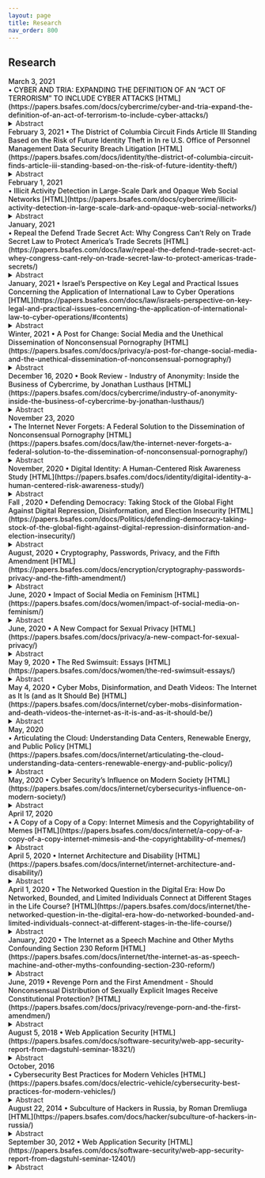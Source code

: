 ```yaml
---
layout: page
title: Research 
nav_order: 800 
---
```


## Research 
<div class="code-example dont-break-out" markdown="1" style="padding-top:0px;padding-bottom:0px">
<p style="font-weight:500; margin:0px" markdown="1">
March 3, 2021<br>
•  CYBER AND TRIA: EXPANDING THE DEFINITION OF AN “ACT OF TERRORISM” TO INCLUDE CYBER ATTACKS [HTML](https://papers.bsafes.com/docs/cybercrime/cyber-and-tria-expand-the-definition-of-an-act-of-terrorism-to-include-cyber-attacks/)
</p>
<details>
  <summary>Abstract</summary>
The 9/11 terrorist attacks brought on financial losses that caused insurers and Congress to reevaluate how the United States approaches terrorism risk coverage. Congress quelled concerns of insurers evading coverage of future terrorist attacks by enacting the Terrorism Risk Insurance Act in 2002. This Note considers the difficulties presented by the out-of-date language employed by Congress in 2002 and proposes amendments so that the Act more clearly covers acts of cyberterrorism, which are ever-growing in their destructive potential.
</details>
</div>

<div class="code-example dont-break-out" markdown="1" style="padding-top:0px;padding-bottom:0px">
<p style="font-weight:500; margin:0px" markdown="1">
February 3, 2021  
• The District of Columbia Circuit Finds Article III Standing Based on the Risk of Future Identity Theft in In re U.S. Office of Personnel Management Data Security Breach Litigation [HTML](https://papers.bsafes.com/docs/identity/the-district-of-columbia-circuit-finds-article-iii-standing-based-on-the-risk-of-future-identity-theft/)
</p>
<details>
  <summary>Abstract</summary>
The effects of identity theft can haunt data breach victims for years. Some victims report the need to constantly shut down fraudulent accounts. Likewise, some report countless fraudulent inquiries on their credit reports. Some victims even report fraudulent tax returns filed in their names. Many consumers believe there is not much they can do to protect their data in the first place.
</details>
</div>

<div class="code-example dont-break-out" markdown="1" style="padding-top:0px;padding-bottom:0px">
<p style="font-weight:500; margin:0px" markdown="1">
February 1, 2021<br>
• Illicit Activity Detection in Large-Scale Dark and Opaque Web Social Networks [HTML](https://papers.bsafes.com/docs/cybercrime/illicit-activity-detection-in-large-scale-dark-and-opaque-web-social-networks/)
</p>
<details>
  <summary>Abstract</summary>
Many online chat applications live in a grey area between the legitimate web and the dark net. The Telegram network in particular can aid criminal activities. Telegram hosts “chats” which consist of varied conversations and advertisements. These chats take place among automated “bots” and human users. Classifying legitimate activity from illegitimate activity can aid law enforcement in finding criminals. Social network analysis of Telegram chats presents a difficult problem. Users can change their username or create new accounts. Users involved in criminal activity often do this to obscure their identity. This makes establishing the unique identity behind a given username challenging. Thus we explored classifying users from their language usage in their chat messages.
</details>
</div>

<div class="code-example dont-break-out" markdown="1" style="padding-top:0px;padding-bottom:0px">
<p style="font-weight:500; margin:0px" markdown="1">
January, 2021<br>
• Repeal the Defend Trade Secret Act: Why Congress Can’t Rely on Trade Secret Law to Protect America’s Trade Secrets [HTML](https://papers.bsafes.com/docs/law/repeal-the-defend-trade-secret-act-whey-congress-cant-rely-on-trade-secret-law-to-protect-americas-trade-secrets/)
</p>
<details>
  <summary>Abstract</summary>
“[T]here are only ‘two categories’ of companies affected by trade secret theft — ‘[T]hose [sic] that know they’ve been compromised and those that don’t know yet.’”  Whether you imagine a cyber thief subverting a company’s network defenses or an employee selling secret information to a competitor, trade secret theft is a real threat. The epidemic has ballooned to such proportions- $600 billion –that combatting trade secret theft enjoys bipartisan congressional support. Despite Congress’s best efforts, there is no evidence the bleeding has slowed, much less stopped.
</details>
</div>

<div class="code-example dont-break-out" markdown="1" style="padding-top:0px;padding-bottom:0px">
<p style="font-weight:500; margin:0px" markdown="1">
January, 2021  
• Israel’s Perspective on Key Legal and Practical Issues Concerning the Application of International Law to Cyber Operations [HTML](https://papers.bsafes.com/docs/law/israels-perspective-on-key-legal-and-practical-issues-concerning-the-application-of-international-law-to-cyber-operations/#contents)
</p>
<details>
  <summary>Abstract</summary>
I would like to present, here today, Israel’s perspective on key aspects of the application of international law in connection with cyber operations, with a particular emphasis on issues related to the use of force and armed conflicts.
</details>
</div>

<div class="code-example dont-break-out" markdown="1" style="padding-top:0px;padding-bottom:0px">
<p style="font-weight:500; margin:0px" markdown="1">
Winter, 2021   
• A Post for Change: Social Media and the Unethical Dissemination of Nonconsensual Pornography [HTML](https://papers.bsafes.com/docs/privacy/a-post-for-change-social-media-and-the-unethical-dissemination-of-nonconsensual-pornography/)
</p>
<details>
  <summary>Abstract</summary>
In today’s world, where instant gratification is king and the majority craves being shocked and awed, stories that exploit the personal endeavors and escapades of our peers and superiors reign supreme. Of particular interest are those relating to sex; whether it’s the kinks of a congressman, the intimacies of an idol, or the extramarital affair of a neighbor, people love the nitty-gritty and no one is safe from the dissemination of these exceedingly private details. This includes the distribution of intimate photos and videos taken with or without the consent of the individual depicted.
</details>
</div>

<div class="code-example dont-break-out" markdown="1" style="padding-top:0px;padding-bottom:0px">
<p style="font-weight:500; margin:0px" markdown="1">
December 16, 2020  
• Book Review - Industry of Anonymity: Inside the Business of Cybercrime, by Jonathan Lusthaus [HTML](https://papers.bsafes.com/docs/cybercrime/industry-of-anonymity-inside-the-business-of-cybercrime-by-jonathan-lusthaus/)
</p>
<details>
  <summary>Abstract</summary>
In Industry of Anonymity: Inside the Business of Cybercrime, Jonathan Lusthaus attempts to demystify the increasingly sophisticated business of cybercrime and examine how it has matured into a large, profit-driven industry. Through interviews with hundreds of subjects involved in the cybercrime industry in varying capacities, Lusthaus has sought to draw a map that, by showing how seemingly disparate elements in the industry relate to one another, can better explain how the cybercrime industry functions. In particular, Lusthaus strives to produce a better understanding of the people behind cybercrime and the contexts in which they operate. By doing so, the book endeavors to lift the veil of anonymity that has historically hidden cybercrime offenders and their activities from public view.
</details>
</div>

<div class="code-example dont-break-out" markdown="1" style="padding-top:0px;padding-bottom:0px">
<p style="font-weight:500; margin:0px" markdown="1">
November 23, 2020<br> 
• The Internet Never Forgets: A Federal Solution to the Dissemination of Nonconsensual Pornography [HTML](https://papers.bsafes.com/docs/law/the-internet-never-forgets-a-federal-solution-to-the-dissemination-of-nonconsensual-pornography/)
</p>
<details>
  <summary>Abstract</summary>
As technology evolves, new outlets for interpersonal conflict and crime evolve with it. The law is notorious for its inability to keep pace with this evolution. This Comment focuses on one area that the law urgently needs to regulate—the dissemination of “revenge porn,” otherwise known as nonconsensual pornography. Currently, no federal law exists in the U.S. that criminalizes the dissemination of nonconsensual pornography. Most U.S. states have criminalized the offense, but with vastly different degrees of severity, resulting in legal inconsistencies and jurisdictional conflicts. This Comment proposes a federal solution to the dissemination of nonconsensual pornography that carefully balances the interests of victims with the variety of scenarios that may give rise to this crime.
</details>
</div>

<div class="code-example dont-break-out" markdown="1" style="padding-top:0px;padding-bottom:0px">
<p style="font-weight:500; margin:0px" markdown="1">
November, 2020  
• Digital Identity: A Human-Centered Risk Awareness Study [HTML](https://papers.bsafes.com/docs/identity/digital-identity-a-human-centered-risk-awareness-study/)
</p>
<details>
  <summary>Abstract</summary>
Cybersecurity threats and compromises have been at the epicenter of media attention; their risk and effect on people’s digital identity is something not to be taken lightly. Though cyber threats have affected a great number of people in all age groups, this study focuses on 55 to 75-year-olds, as this age group is close to retirement or already retired. Therefore, a notable compromise impacting their digital identity can have a major impact on their life.
</details>
</div>

<div class="code-example dont-break-out" markdown="1" style="padding-top:0px;padding-bottom:0px">
<p style="font-weight:500; margin:0px" markdown="1">
Fall , 2020  
• Defending Democracy: Taking Stock of the Global Fight Against Digital Repression, Disinformation, and Election Insecurity [HTML](https://papers.bsafes.com/docs/Politics/defending-democracy-taking-stock-of-the-global-fight-against-digital-repression-disinformation-and-election-insecurity/)
</p>
<details>
  <summary>Abstract</summary>
Amidst the regular drumbeat of reports about Russian attempts to undermine U.S. democratic institutions from Twitter bots to cyber-attacks on Congressional candidates, it is easy to forget that the problem of election security is not isolated to the United States and extends far beyond safeguarding insecure voting machines. Consider Australia, which has long been grappling with repeated Chinese attempts to interfere with its political system. Yet Australia has taken a distinct approach in how it has sought to protect its democratic institutions, including reclassifying its political parties as “critical infrastructure,” a step that the U.S. government has yet to take despite repeated breaches at both the Democratic and Republican National Committees.
</details>
</div>

<div class="code-example dont-break-out" markdown="1" style="padding-top:0px;padding-bottom:0px">
<p style="font-weight:500; margin:0px" markdown="1">
August, 2020   
• Cryptography, Passwords, Privacy, and the Fifth Amendment [HTML](https://papers.bsafes.com/docs/encryption/cryptography-passwords-privacy-and-the-fifth-amendment/)
</p>
<details>
  <summary>Abstract</summary>
Military-grade cryptography has been widely available at no cost for personal and commercial use since the early 1990s. Since the introduction of Pretty Good Privacy (PGP), more and more people encrypt files and devices, and we are now at the point where our smartphones are encrypted by default. While this ostensibly provides users with a high degree of privacy, compelling a user to provide a password has been interpreted by some courts as a violation of our Fifth Amendment protections, becoming an often insurmountable hurdle to law enforcement lawfully executing a search warrant. This paper will explore some of the issues around this complex legal and social issue, including the evolution in the use of digital cryptography and the evolving legal interpretations of privacy.
</details>
</div>


<div class="code-example dont-break-out" markdown="1" style="padding-top:0px;padding-bottom:0px">
<p style="font-weight:500; margin:0px" markdown="1">
June, 2020  
• Impact of Social Media on Feminism [HTML](https://papers.bsafes.com/docs/women/impact-of-social-media-on-feminism/)
</p>
<details>
  <summary>Abstract</summary>
“A feminist assessment of social media, then, is an exploration of how communities form and interact in social media spaces as well as if values expressed via these participatory cultures align or misalign with feminist ethical criteria. Digital social media invite participation based on the values of openness, collaboration, and networking, which in theory align with feminist values such as access, cooperation, and inclusion. However, the opportunities social media platforms afford are increasingly shaped by the business models and algorithms behind them, not to mention the material biases users bring with them” (Ott, 2018)
</details>
</div>

<div class="code-example dont-break-out" markdown="1" style="padding-top:0px;padding-bottom:0px">
<p style="font-weight:500; margin:0px" markdown="1">
June, 2020  
• A New Compact for Sexual Privacy [HTML](https://papers.bsafes.com/docs/privacy/a-new-compact-for-sexual-privacy/)
</p>
<details>
  <summary>Abstract</summary>
Intimate life is under constant surveillance. Firms track people’s periods, hot flashes, abortions, sexual assaults, sex toy use, sexual fantasies, and nude photos. Individuals hardly appreciate the extent of the monitoring, and even if they did, little can be done to curtail it. What is big business for firms is a big risk for individuals. The handling of intimate data undermines the values that sexual privacy secures—autonomy, dignity, intimacy, and equality. It can imperil people’s job, housing, insurance, and other crucial opportunities. More often, women and minorities shoulder a disproportionate amount of the burden.
</details>
</div>


<div class="code-example dont-break-out" markdown="1" style="padding-top:0px;padding-bottom:0px">
<p style="font-weight:500; margin:0px" markdown="1">
May 9, 2020  
• The Red Swimsuit: Essays [HTML](https://papers.bsafes.com/docs/women/the-red-swimsuit-essays/)
</p>
<details>
  <summary>Abstract</summary>
JACQUELINE KNIRNSCHILD: This thesis is a collection of creative non-fiction essays that offers a collage of ethnography, reportage and memoir. The Red Swimsuit blurs the lines between what is considered social science, journalism and art. These essays will become part of a booklength work of creative non-fiction that will explore what it’s like to grow up as a woman in a globalized world wrought with social media, hookup culture and cross-cultural interactions. The Red Swimsuit provides first-hand experience, reflexive narration, and reflection on life as a member of Generation Z, also known as iGen. (Under the direction of Beth Ann Fennelly)
</details>
</div>

<div class="code-example dont-break-out" markdown="1" style="padding-top:0px;padding-bottom:0px">
<p style="font-weight:500; margin:0px" markdown="1">
May 4, 2020  
• Cyber Mobs, Disinformation, and Death Videos: The Internet as It Is (and as It Should Be) [HTML](https://papers.bsafes.com/docs/internet/cyber-mobs-disinformation-and-death-videos-the-internet-as-it-is-and-as-it-should-be/)
</p>
<details>
  <summary>Abstract</summary>
Nick Drnaso’s1 graphic novel Sabrina provides a powerful snapshot of online norms. The picture is not pretty: A young woman goes missing. Her grief-stricken boyfriend cannot bear to stay in their home and escapes to a friend’s house. Her sister struggles with the pain of her loss. We learn that the woman’s neighbor, a misogynist loner, killed her and recorded the murder. Online, people clamor for the video.
</details>
</div>

<div class="code-example dont-break-out" markdown="1" style="padding-top:0px;padding-bottom:0px">
<p style="font-weight:500; margin:0px" markdown="1">
May, 2020<br>
• Articulating the Cloud: Understanding Data Centers, Renewable Energy, and Public Policy [HTML](https://papers.bsafes.com/docs/internet/articulating-the-cloud-understanding-data-centers-renewable-energy-and-public-policy/)
</p>
<details>
  <summary>Abstract</summary>
Experts urge that drastic steps must be taken to reduce carbon dioxide emissions as the ongoing climate crisis worsens. Amid this, it is also important to understand the relationships between media infrastructures and the finite resources they require. This thesis goes beyond arguing that data centers are inherently unsustainable media infrastructures that consumers rely on to access the Internet and cloud storage. Instead, this thesis focuses on Google as an industry leading company in the United States to assess how the company understands their role in the climate crisis, and how they define renewable energy and sustainability. To do so, this thesis used critical discourse analysis of Google’s public-facing documents, government documents, and related joint reports between external research organizations and Google related to their data centers. The findings revealed the company defines sustainability as a commitment and company value, and that they have an immense renewable energy portfolio through additional acquisitions measures. Ultimately, this thesis argues that Google discursively positions themselves as corporately benevolent and masks retroactive sustainability in the guise of activism while simultaneously firing activist employees, having fossil fuel industry clientele, and financially contributing to anti-climate change organizations. This thesis contributes to important conversations related to media infrastructure sustainability, in particular emphasizing the complex tensions and dynamics at work to make banal technologies possible. It is important for consumers to understand the limitations and items lacking in corporate discourse to advocate for a more sustainable future for everyone.
</details>
</div>

<div class="code-example dont-break-out" markdown="1" style="padding-top:0px;padding-bottom:0px">
<p style="font-weight:500; margin:0px" markdown="1">
May, 2020  
• Cyber Security’s Influence on Modern Society [HTML](https://papers.bsafes.com/docs/internet/cybersecuritys-influence-on-modern-society/)
</p>
<details>
  <summary>Abstract</summary>
The world of cyber security is evolving every day, and cyber-criminals are trying to take advantage of it to gain as much money and power as possible. As the Internet continues to grow, more people around the world join the Internet. The purpose of this is to see how much of an importance cyber security has and how cyber-criminals are able to utilize the cyberworld for their own personal gain. Research has been done on how the cyberworld got where it is today. Additionally, individual research has been done in an effort to learn how to hack. A hack lab has been created and a study has been done to see if it is possible to hack into a cell phone within one month without obtaining any knowledge prior to the start of the study.
</details>
</div>

<div class="code-example dont-break-out" markdown="1" style="padding-top:0px;padding-bottom:0px">
<p style="font-weight:500; margin:0px" markdown="1">
April 17, 2020<br>
• A Copy of a Copy of a Copy: Internet Mimesis and the Copyrightability of Memes [HTML](https://papers.bsafes.com/docs/internet/a-copy-of-a-copy-of-a-copy-internet-mimesis-and-the-copyrightability-of-memes/)
</p>
<details>
  <summary>Abstract</summary>
Memes have become a staple of Internet culture. They provide a crucial form of cultural interchange by allowing billions to communicate and commiserate about all facets of life through the sharing of amusing and relatable phenomena. However, many memes are created from copyrighted images, making it unclear whether their use constitutes copyright infringement actionable by the original copyright owners. This Note considers memes in the context of U.S. copyright law and proposes that memes could be protected against copyright infringement by the fair use doctrine, which excuses infringement if the would-be infringer’s use is socially desirable and aligned with the basic aims of copyright law. To illustrate this, this Note analyzes the “typical meme” through a thorough examination of the four statutory factors of fair use.
</details>
</div>


<div class="code-example dont-break-out" markdown="1" style="padding-top:0px;padding-bottom:0px">
<p style="font-weight:500; margin:0px" markdown="1">
April 5, 2020  
• Internet Architecture and Disability [HTML](https://papers.bsafes.com/docs/internet/internet-architecture-and-disability/)
</p>
<details>
  <summary>Abstract</summary>
The Internet is essential for education, employment, information, and cultural and democratic participation. For tens of millions of people with disabilities in the United States, barriers to accessing the Internet—including the visual presentation of information to people who are blind or visually impaired, the aural presentation of information to people who are deaf or hard of hearing, and the persistence of Internet technology, interfaces, and content without regard to prohibitive cognitive load for people with cognitive and intellectual disabilities—collectively pose one of the most significant civil rights issues of the information age. Yet disability law lacks a comprehensive theoretical approach for fully facilitating Internet accessibility. The prevailing doctrinal approach to Internet accessibility seeks to treat websites as metaphorical “places” subject to Title III of the Americans with Disabilities Act (ADA), which requires places of public accommodations to be accessible to people with disabilities. While this place-centric approach to Title III has succeeded to a significant degree in making websites accessible over the last two decades, large swaths of the Internet—more broadly construed to include Internet technologies beyond websites—remain inaccessible to millions of people with a variety of disabilities.
</details>
</div>

<div class="code-example dont-break-out" markdown="1" style="padding-top:0px;padding-bottom:0px">
<p style="font-weight:500; margin:0px" markdown="1">
April 1, 2020  
• The Networked Question in the Digital Era: How Do Networked, Bounded, and Limited Individuals Connect at Different Stages in the Life Course? [HTML](https://papers.bsafes.com/docs/internet/the-networked-question-in-the-digital-era-how-do-networked-bounded-and-limited-individuals-connect-at-different-stages-in-the-life-course/)
</p>
<details>
  <summary>Abstract</summary>
We used in-depth interviews with 101 participants in the East York section of Toronto, Canada to understand how digital media affects social connectivity in general–and networked individualism in particular–for people at different stages of the life course. Although people of all ages intertwined their use of digital media with their face-to-face interactions, younger adults used more types of digital media and more diversified personal networks. People in different age-groups conserved media, tending to stick with the digital media they learned to use in earlier life stages. Approximately one-third of the participants were Networked Individuals: In each age-group, they were the most actively using digital media to maintain ties and to develop new ones. Another one-third were Socially Bounded, who often actively used digital media but kept their connectivity within a smaller set of social groups. The remaining one-third, who were Socially Limited, were the least likely to use digital media. Younger adults were the most likely to be Networked Individuals, leading us to wonder if the percentage of the population who are Bounded or Limited will decline over time.
</details>
</div>


<div class="code-example dont-break-out" markdown="1" style="padding-top:0px;padding-bottom:0px">
<p style="font-weight:500; margin:0px" markdown="1">
January, 2020  
• The Internet as a Speech Machine and Other Myths Confounding Section 230 Reform [HTML](https://papers.bsafes.com/docs/internet/the-internet-as-as-speech-machine-and-other-myths-confounding-section-230-reform/)
</p>
<details>
  <summary>Abstract</summary>
A robust public debate is currently underway about the responsibility of online platforms. We have long called for this discussion, but only recently has it been seriously taken up by legislators and the public. The debate begins with a basic question: should platforms should be responsible for user-generated content? If so, under what circumstances? What exactly would such responsibility look like? Under consideration is Section 230 of the Communications Decency Act—a provision originally designed to encourage tech companies to clean up “offensive” online content. The public discourse around Section 230, however, is riddled with misconceptions. As an initial matter, many people who opine about the law are unfamiliar with its history, text, and application. This lack of knowledge impairs thoughtful evaluation of the law’s goals and how well they have been achieved. Accordingly, Part I of this Article sets the stage with a description of Section 230—its legislative history and purpose, its interpretation in the courts, and the problems that current judicial interpretation raises. A second, and related, major source of misunderstanding is the conflation of Section 230 and the First Amendment. Part II details how this conflation distorts discussion in three ways: it assumes all Internet activity is protected speech; it treats private actors as though they were government actors; and it presumes that regulation will inevitably result in less speech. These distortions must be addressed in order to pave the way for clear-eyed policy reform. Part III offers potential solutions to help Section 230 achieve its legitimate goals.
</details>
</div>


<div class="code-example dont-break-out" markdown="1" style="padding-top:0px;padding-bottom:0px">
<p style="font-weight:500; margin:0px" markdown="1">
June, 2019  
• Revenge Porn and the First Amendment - Should Nonconsensual Distribution of Sexually Explicit Images Receive Constitutional Protection? [HTML](https://papers.bsafes.com/docs/privacy/revenge-porn-and-the-first-amendmen/)
</p>
<details>
  <summary>Abstract</summary>
Like many issues related to relationships and sexuality, “revenge porn” has become more complicated—and its consequences more sinister—thanks to twenty-first century technology. Revenge porn, often referred to as nonconsensual pornography, involves the publication or distribution of sexually explicit images without the subject’s consent. This may include images obtained without consent, as well as images initially obtained with consent—often within the context of an intimate relationship—but later shared broadly or used as blackmail. The issue received increased public attention after a 2014 incident in which a hacker accessed and leaked sexually explicit photos of several celebrities. But celebrities are far from the only victims: a 2016 study found that roughly one in twenty-five Americans have been threatened with or been the victim of nonconsensual image sharing.
</details>
</div>

<div class="code-example dont-break-out" markdown="1" style="padding-top:0px;padding-bottom:0px">
<p style="font-weight:500; margin:0px" markdown="1">
August 5, 2018
• Web Application Security [HTML](https://papers.bsafes.com/docs/software-security/web-app-security-report-from-dagstuhl-seminar-18321/)
</p>
<details>
  <summary>Abstract</summary>
This report documents the program and the outcomes of Dagstuhl Seminar 18321 “Web Application Security”. In this third seminar on the topic, a healthy mix of academics, practitioners and representatives of all major browser vendors reflected on the last decade of web security research and discussed the upcoming security challenges for the Web platform. In addition, for the first time, the list of attendees included several members of the human factors in security community, to enable broadening the web security topic towards this important facet of application security.
</details>
</div>

<div class="code-example dont-break-out" markdown="1" style="padding-top:0px;padding-bottom:0px">
<p style="font-weight:500; margin:0px" markdown="1">
October, 2016<br>
• Cybersecurity Best Practices for Modern Vehicles [HTML](https://papers.bsafes.com/docs/electric-vehicle/cybersecurity-best-practices-for-modern-vehicles/)
</p>
<details>
  <summary>Abstract</summary>
This document describes the National Highway Traffic Safety Administration’s nonbinding guidance to the automotive industry for improving motor vehicle cybersecurity.
</details>
</div>


<div class="code-example dont-break-out" markdown="1" style="padding-top:0px;padding-bottom:0px">
<p style="font-weight:500; margin:0px" markdown="1">
August 22, 2014  
• Subculture of Hackers in Russia, by Roman Dremliuga [HTML](https://papers.bsafes.com/docs/hacker/subculture-of-hackers-in-russia/)
</p>
<details>
  <summary>Abstract</summary>
This article observes the situation with hacker subculture in Russia. The author is analyzing the reasons why this subculture doesn’t need a lot of time to conquer Russian net society. He is proving that tremendous growth of popularity of hacker subculture in Russia is caused by easy acceptance of hacker’s ideology. Also, the author is studying modern functions of hacker subculture and researching why Russian society does not regard hackers as criminals.
</details>
</div>

<div class="code-example dont-break-out" markdown="1" style="padding-top:0px;padding-bottom:0px">
<p style="font-weight:500; margin:0px" markdown="1">
September 30, 2012  
• Web Application Security [HTML](https://papers.bsafes.com/docs/software-security/web-app-security-report-from-dagstuhl-seminar-12401/)
</p>
<details>
  <summary>Abstract</summary>
This report documents the program and the outcomes of Dagstuhl Seminar 12401 “Web Application Security”. The seminar brought 44 web security researchers together, coming from companies and research institutions across Europe and the US.
</details>
</div>

